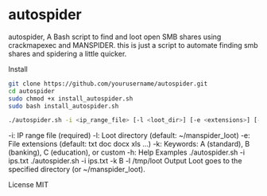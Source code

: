 # autospider

autospider, A Bash script to find and loot open SMB shares using crackmapexec and MANSPIDER.
 this is just a script to automate finding smb shares and spidering a little quicker. 



Install
```bash
git clone https://github.com/yourusername/autospider.git
cd autospider
sudo chmod +x install_autospider.sh
sudo bash install_autospider.sh
```

``` bash
./autospider.sh -i <ip_range_file> [-l <loot_dir>] [-e <extensions>] [-k <A|B|C|custom>]
```
-i: IP range file (required)
-l: Loot directory (default: ~/manspider_loot)
-e: File extensions (default: txt doc docx xls ...)
-k: Keywords: A (standard), B (banking), C (education), or custom
-h: Help
Examples
./autospider.sh -i ips.txt
./autospider.sh -i ips.txt -k B -l /tmp/loot
Output
Loot goes to the specified directory (or ~/manspider_loot).








License
MIT
